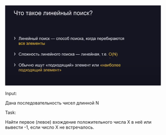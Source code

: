 ![img.png](img.png)

Input:

Дана последовательность чисел длинной N

Task:

Найти первое (левое) вхождение положительного числа X
в неё или вывести -1, если число Х не встречалось.